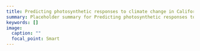 ```yaml
---
title: Predicting photosynthetic responses to climate change in California desert mosses
summary: Placeholder summary for Predicting photosynthetic responses to climate change in California desert mosses
keywords: []
image:
  caption: ""
  focal_point: Smart
---
```

